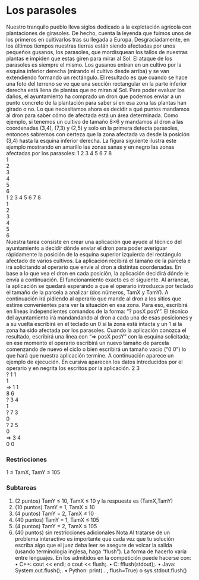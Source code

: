 # Los parasoles

Nuestro tranquilo pueblo lleva siglos dedicado a la explotación agrícola con plantaciones
de girasoles. De hecho, cuenta la leyenda que fuimos unos de los primeros en cultivarlos
tras su llegada a Europa.
Desgraciadamente, en los últimos tiempos nuestras tierras están siendo afectadas por unos
pequeños gusanos, los parasoles, que mordisquean los tallos de nuestras plantas e impiden
que estas giren para mirar al Sol.
El ataque de los parasoles es siempre el mismo. Los gusanos entran en un cultivo por la
esquina inferior derecha (mirando el cultivo desde arriba) y se van extendiendo formando un
rectángulo. El resultado es que cuando se hace una foto del terreno se ve que una sección
rectangular en la parte inferior derecha está llena de plantas que no miran al Sol.
Para poder evaluar los daños, el ayuntamiento ha comprado un dron que podemos enviar
a un punto concreto de la plantación para saber si en esa zona las plantas han girado o no.
Lo que necesitamos ahora es decidir a qué puntos mandamos al dron para saber cómo de
afectada está un área determinada.
Como ejemplo, si tenemos un cultivo de tamaño 8×6 y mandamos al dron a las coordenadas
(3,4), (7,3) y (2,5) y solo en la primera detecta parasoles, entonces sabremos con certeza
que la zona afectada va desde la posición (3,4) hasta la esquina inferior derecha. La figura
siguiente ilustra este ejemplo mostrando en amarillo las zonas sanas y en negro las zonas
afectadas por los parasoles:
1 2 3 4 5 6 7 8  
1  
2  
3  
4  
5  
6  
1 2 3 4 5 6 7 8  
1  
2  
3  
4  
5  
6  
Nuestra tarea consiste en crear una aplicación que ayude al técnico del ayuntamiento a
decidir dónde enviar el dron para poder averiguar rápidamente la posición de la esquina
superior izquierda del rectángulo afectado de varios cultivos. La aplicación recibirá el tamaño de la parcela e irá solicitando al operario que envíe al dron a distintas coordenadas.
En base a lo que vea el dron en cada posición, la aplicación decidirá dónde le envía a continuación.
El funcionamiento exacto es el siguiente. Al arrancar, la aplicación se quedará esperando
a que el operario introduzca por teclado el tamaño de la parcela a analizar (dos números,
TamX y TamY). A continuación irá pidiendo al operario que mande al dron a los sitios que
estime convenientes para ver la situación en esa zona. Para eso, escribirá en líneas independientes comandos de la forma: “? posX posY”. El técnico del ayuntamiento irá mandandando al dron a cada una de esas posiciones y a su vuelta escribirá en el teclado un 0 si
la zona está intacta y un 1 si la zona ha sido afectada por los parasoles. Cuando la aplicación
conozca el resultado, escribirá una línea con “=> posX posY” con la esquina solicitada; en
ese momento el operario escribirá un nuevo tamaño de parcela comenzando de nuevo el
ciclo o bien escribirá un tamaño vacío (“0 0”) lo que hará que nuestra aplicación termine.
A continuación aparece un ejemplo de ejecución. En cursiva aparecen los datos introducidos por el operario y en negrita los escritos por la aplicación.
2 3  
? 1 1  
1  
=> 1 1  
8 6  
? 3 4  
1  
? 7 3  
0  
? 2 5  
0  
=> 3 4  
0 0

### Restricciones

1 ≤ TamX, TamY ≤ 105

### Subtareas

1. (2 puntos) TamY ≤ 10, TamX ≤ 10 y la respuesta es (TamX,TamY)
2. (10 puntos) TamY = 1, TamX ≤ 10
3. (4 puntos) TamY = 2, TamX ≤ 10
4. (40 puntos) TamY = 1, TamX ≤ 105
5. (4 puntos) TamY = 2, TamX ≤ 105
6. (40 puntos) sin restricciones adicionales
   Nota
   Al tratarse de un problema interactivo es importante que cada vez que tu solución escriba
   algo que el juez deba leer se asegure de volcar la salida (usando terminología inglesa, haga
   “flush”). La forma de hacerlo varía entre lenguajes. En los admitidos en la competición puede
   hacerse con:
   • C++: cout << endl; o cout << flush;.
   • C: fflush(stdout);.
   • Java: System.out.flush();.
   • Python: print(..., flush=True) o sys.stdout.flush()
